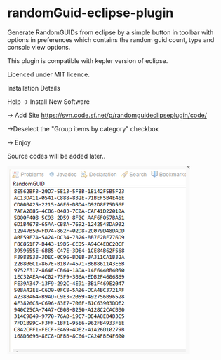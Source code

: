 # randomGuid-eclipse-plugin

Generate RandomGUIDs from eclipse by a simple button in toolbar with options in preferences which contains the random guid count, type and console view options.

This plugin is compatible with kepler version of eclipse.

Licenced under MIT licence.

Installation Details

Help -> Install New Software 

-> Add Site 
https://svn.code.sf.net/p/randomguideclipseplugin/code/ 

->Deselect the "Group items by category" checkbox

-> Enjoy

Source codes will be added later..

![alt tag](https://raw.githubusercontent.com/talipkorkmaz/randomGuid-eclipse-plugin/master/images/screenshot1.PNG)